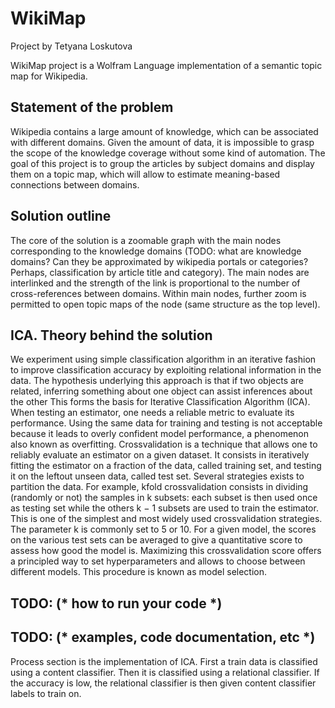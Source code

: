 ﻿# WikiMap 

Project by Tetyana Loskutova

WikiMap project is a Wolfram Language implementation of  a semantic topic map for Wikipedia. 


## Statement of the problem
Wikipedia contains a large amount of knowledge, which can be associated with different domains. Given the amount of data, it is impossible to grasp the scope of the knowledge coverage without some kind of automation. The goal of this project is to group the articles by subject domains and display them on a topic map, which will allow to estimate meaning-based connections between domains.

## Solution outline
The core of the solution is a zoomable graph with the main nodes corresponding to the knowledge domains (TODO: what are knowledge domains? Can they be approximated by wikipedia portals or categories? Perhaps, classification by article title and category).
The main nodes are interlinked and the strength of the link is proportional to the number of cross-references between domains.
Within main nodes, further zoom is permitted to open topic maps of the node (same structure as the top level).

## ICA. Theory behind the solution
We experiment using simple classification algorithm in an iterative fashion to improve
classification accuracy by exploiting relational information in the data. The hypothesis underlying this approach
is that if two objects are related, inferring something about one object can assist inferences about the other
This forms the basis for Iterative Classification Algorithm (ICA).
When testing an estimator, one needs a reliable metric to evaluate its performance. Using the same data for
training and testing is not acceptable because it leads to overly confident model performance, a phenomenon
also known as overfitting. Crossvalidation
is a technique that allows one to reliably evaluate an estimator
on a given dataset. It consists in iteratively fitting the estimator on a fraction of the data, called training set,
and testing it on the leftout
unseen data, called test set. Several strategies exists to partition the data. For
example, kfold
crossvalidation
consists in dividing (randomly or not) the samples in k subsets: each subset is
then used once as testing set while the others k − 1 subsets are used to train the estimator. This is one of the
simplest and most widely used crossvalidation
strategies. The parameter k is commonly set to 5 or 10.
For a given model, the scores on the various test sets can be averaged to give a quantitative score to assess
how good the model is. Maximizing this crossvalidation
score offers a principled way to set hyperparameters
and allows to choose between different models. This procedure is known as model selection.
     

## TODO: (* how to run your code *)

## TODO: (* examples, code documentation, etc *)
Process section is the implementation of ICA.
First a train data is classified using a content classifier. Then it is classified using a relational classifier. If the accuracy is low, the relational classifier is then given content classifier labels to train on.

